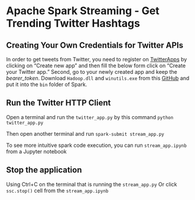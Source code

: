 # Apache Spark Streaming - Get Trending Twitter Hashtags 

## Creating Your Own Credentials for Twitter APIs
In order to get tweets from Twitter, you need to register on [TwitterApps](https://apps.twitter.com/) by clicking on “Create new app” and then fill the below form click on “Create your Twitter app.”
Second, go to your newly created app and keep the *bearer_token*.
Download ```Hadoop.dll``` and ```winutils.exe``` from this [GitHub](https://github.com/cdarlint/winutils) and put it into the  ```bin``` folder of Spark.

## Run the Twitter HTTP Client
Open a terminal and run the ```twitter_app.py``` by this command 
``` python twitter_app.py ```

Then open another terminal and run 
```spark-submit stream_app.py```

To see more intuitive spark code execution, you can run ```stream_app.ipynb``` from a Jupyter notebook


## Stop the application
Using Ctrl+C on the terminal that is running the ```stream_app.py```
Or click ```ssc.stop()``` cell from the ```stream_app.ipynb```

